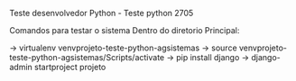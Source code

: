 Teste desenvolvedor Python  - Teste python 2705

Comandos para testar o sistema
Dentro do diretorio Principal: 

-> virtualenv venvprojeto-teste-python-agsistemas 
-> source venvprojeto-teste-python-agsistemas/Scripts/activate 
-> pip install django 
-> django-admin startproject projeto
